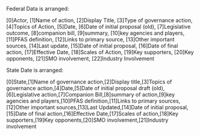 Federal Data is arranged: 

[0]Actor, [1]Name of action, [2]Display Title, [3]Type of governance action, [4]Topics of Action, [5]Date, [6]Date of initial proposal (old), [7]Legislative outcome, [8]companion bill, [9]summary, [10]key agencies and players, [11]PFAS definition, [12]Links to primary source, [13]Other important sources, [14]Last update, [15]Date of initial proposal, [16]Date of final action, [17]Effective Date, [18]Scales of Action, [19]Key supporters, [20]Key opponents, [21]SMO involvement, [22]Industry Involvement

State Date is arranged: 

[0]State,[1]Name of governance action,[2]Display title,[3]Topics of governance action,[4]Date,[5]Date of initial proposal draft (old),[6]Legislative action,[7]Companion Bill,[8]summary of action,[9]key agencies and players,[10]PFAS definition,[11]Links to primary sources,[12]Other important sources,[13]Last Updated,[14]Date of initial proposal,[15]Date of final action,[16]Effective Date,[17]Scales of action,[18]Key supporters,[19]Key opponents,[20]SMO involvement,[21]Industry involvement
